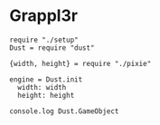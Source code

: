 Grappl3r
========

    require "./setup"
    Dust = require "dust"

    {width, height} = require "./pixie"

    engine = Dust.init
      width: width
      height: height

    console.log Dust.GameObject
